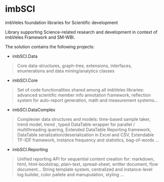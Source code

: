 # imbSCI
imbVeles foundation libraries for Scientific development

Library supporting Science-related research and development in context of imbVeles Framework and SM-WBI.

The solution contains the following projects:
* imbSCI.Data
> Core data-structures, graph-tree,  extensions, interfaces, enumerations and data mining/analytics classes

* imbSCI.Core
> Set of code functionalities shared among all imbVeles libraries: advanced scientific member info annotation framework, reflection system for auto-report generation, math and measurement systems...

* imbSCI.DataComplex
> Complexier data structures and models: time-based sample taker, trend model, trend , typed DataTable wrapper for parallel / multithreading quering, Extended DataTable Reporting framework, DataTable serialization/deserialization in Excel and CSV, Extendable TF-IDF framework, instance frequency and statistics, bag-of-words  ...

* imbSCI.Reporting
> Unified reporting API for sequential content creation for: markdown, html, html-bootstrap, plain-text, spread-sheet, writter document, flow document...
> String template system, centralized and instance-level log builder, color pallete and manupulation, styling ...
